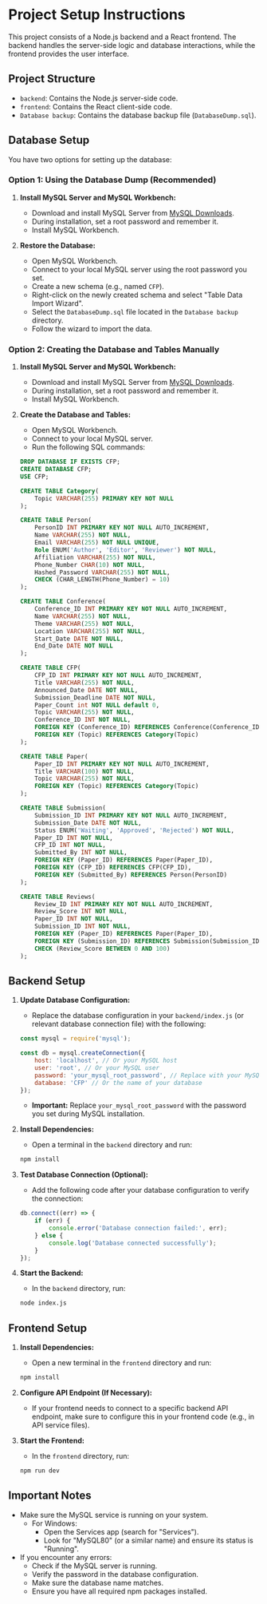 # Project Setup Instructions

This project consists of a Node.js backend and a React frontend. The backend handles the server-side logic and database interactions, while the frontend provides the user interface.

## Project Structure

* `backend`: Contains the Node.js server-side code.
* `frontend`: Contains the React client-side code.
* `Database backup`: Contains the database backup file (`DatabaseDump.sql`).

## Database Setup

You have two options for setting up the database:

### Option 1: Using the Database Dump (Recommended)

1.  **Install MySQL Server and MySQL Workbench:**

    * Download and install MySQL Server from [MySQL Downloads](https://dev.mysql.com/downloads/).
    * During installation, set a root password and remember it.
    * Install MySQL Workbench.

2.  **Restore the Database:**

    * Open MySQL Workbench.
    * Connect to your local MySQL server using the root password you set.
    * Create a new schema (e.g., named `CFP`).
    * Right-click on the newly created schema and select "Table Data Import Wizard".
    * Select the `DatabaseDump.sql` file located in the `Database backup` directory.
    * Follow the wizard to import the data.

### Option 2: Creating the Database and Tables Manually

1.  **Install MySQL Server and MySQL Workbench:**

    * Download and install MySQL Server from [MySQL Downloads](https://dev.mysql.com/downloads/).
    * During installation, set a root password and remember it.
    * Install MySQL Workbench.

2.  **Create the Database and Tables:**

    * Open MySQL Workbench.
    * Connect to your local MySQL server.
    * Run the following SQL commands:

    ```sql
    DROP DATABASE IF EXISTS CFP;
    CREATE DATABASE CFP;
    USE CFP;

    CREATE TABLE Category(
        Topic VARCHAR(255) PRIMARY KEY NOT NULL
    );

    CREATE TABLE Person(
        PersonID INT PRIMARY KEY NOT NULL AUTO_INCREMENT,
        Name VARCHAR(255) NOT NULL,
        Email VARCHAR(255) NOT NULL UNIQUE,
        Role ENUM('Author', 'Editor', 'Reviewer') NOT NULL,
        Affiliation VARCHAR(255) NOT NULL,
        Phone_Number CHAR(10) NOT NULL,
        Hashed_Password VARCHAR(255) NOT NULL,
        CHECK (CHAR_LENGTH(Phone_Number) = 10)
    );

    CREATE TABLE Conference(
        Conference_ID INT PRIMARY KEY NOT NULL AUTO_INCREMENT,
        Name VARCHAR(255) NOT NULL,
        Theme VARCHAR(255) NOT NULL,
        Location VARCHAR(255) NOT NULL,
        Start_Date DATE NOT NULL,
        End_Date DATE NOT NULL
    );

    CREATE TABLE CFP(
        CFP_ID INT PRIMARY KEY NOT NULL AUTO_INCREMENT,
        Title VARCHAR(255) NOT NULL,
        Announced_Date DATE NOT NULL,
        Submission_Deadline DATE NOT NULL,
        Paper_Count int NOT NULL default 0,
        Topic VARCHAR(255) NOT NULL,
        Conference_ID INT NOT NULL,
        FOREIGN KEY (Conference_ID) REFERENCES Conference(Conference_ID),
        FOREIGN KEY (Topic) REFERENCES Category(Topic)
    );

    CREATE TABLE Paper(
        Paper_ID INT PRIMARY KEY NOT NULL AUTO_INCREMENT,
        Title VARCHAR(100) NOT NULL,
        Topic VARCHAR(255) NOT NULL,
        FOREIGN KEY (Topic) REFERENCES Category(Topic)
    );

    CREATE TABLE Submission(
        Submission_ID INT PRIMARY KEY NOT NULL AUTO_INCREMENT,
        Submission_Date DATE NOT NULL,
        Status ENUM('Waiting', 'Approved', 'Rejected') NOT NULL,
        Paper_ID INT NOT NULL,
        CFP_ID INT NOT NULL,
        Submitted_By INT NOT NULL,
        FOREIGN KEY (Paper_ID) REFERENCES Paper(Paper_ID),
        FOREIGN KEY (CFP_ID) REFERENCES CFP(CFP_ID),
        FOREIGN KEY (Submitted_By) REFERENCES Person(PersonID)
    );

    CREATE TABLE Reviews(
        Review_ID INT PRIMARY KEY NOT NULL AUTO_INCREMENT,
        Review_Score INT NOT NULL,
        Paper_ID INT NOT NULL,
        Submission_ID INT NOT NULL,
        FOREIGN KEY (Paper_ID) REFERENCES Paper(Paper_ID),
        FOREIGN KEY (Submission_ID) REFERENCES Submission(Submission_ID),
        CHECK (Review_Score BETWEEN 0 AND 100)
    );
    ```

## Backend Setup

1.  **Update Database Configuration:**

    * Replace the database configuration in your `backend/index.js` (or relevant database connection file) with the following:

    ```javascript
    const mysql = require('mysql');

    const db = mysql.createConnection({
        host: 'localhost', // Or your MySQL host
        user: 'root', // Or your MySQL user
        password: 'your_mysql_root_password', // Replace with your MySQL root password
        database: 'CFP' // Or the name of your database
    });
    ```

    * **Important:** Replace `your_mysql_root_password` with the password you set during MySQL installation.

2.  **Install Dependencies:**

    * Open a terminal in the `backend` directory and run:

    ```bash
    npm install
    ```

3.  **Test Database Connection (Optional):**

    * Add the following code after your database configuration to verify the connection:

    ```javascript
    db.connect((err) => {
        if (err) {
            console.error('Database connection failed:', err);
        } else {
            console.log('Database connected successfully');
        }
    });
    ```

4.  **Start the Backend:**

    * In the `backend` directory, run:

    ```bash
    node index.js 
    ```

## Frontend Setup

1.  **Install Dependencies:**

    * Open a new terminal in the `frontend` directory and run:

    ```bash
    npm install
    ```

2.  **Configure API Endpoint (If Necessary):**

    * If your frontend needs to connect to a specific backend API endpoint, make sure to configure this in your frontend code (e.g., in API service files).

3.  **Start the Frontend:**

    * In the `frontend` directory, run:

    ```bash
    npm run dev
    ```

## Important Notes

* Make sure the MySQL service is running on your system.
    * For Windows:
        * Open the Services app (search for "Services").
        * Look for "MySQL80" (or a similar name) and ensure its status is "Running".
* If you encounter any errors:
    * Check if the MySQL server is running.
    * Verify the password in the database configuration.
    * Make sure the database name matches.
    * Ensure you have all required npm packages installed.